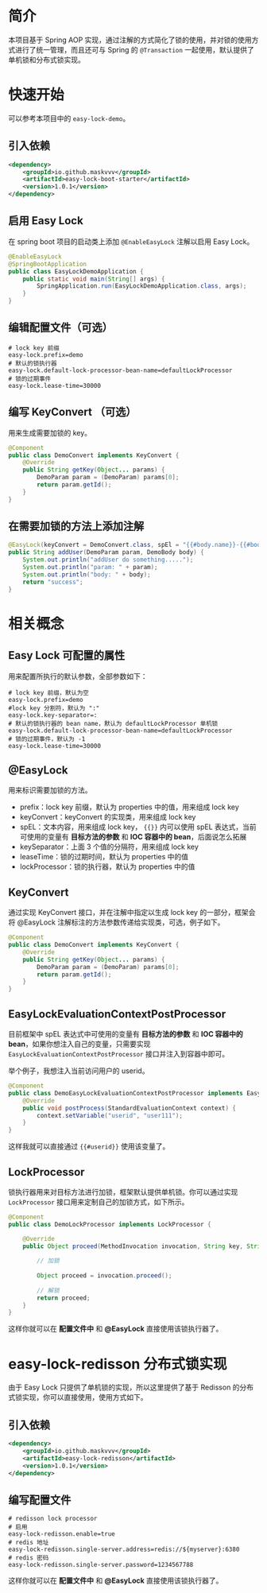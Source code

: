 # 简介

本项目基于 Spring AOP 实现，通过注解的方式简化了锁的使用，并对锁的使用方式进行了统一管理，而且还可与 Spring 的 `@Transaction` 一起使用，默认提供了单机锁和分布式锁实现。

# 快速开始

可以参考本项目中的 `easy-lock-demo`。

## 引入依赖

```xml
<dependency>
    <groupId>io.github.maskvvv</groupId>
    <artifactId>easy-lock-boot-starter</artifactId>
    <version>1.0.1</version>
</dependency>
```

## 启用 Easy Lock

在 spring boot 项目的启动类上添加 `@EnableEasyLock` 注解以启用 Easy Lock。

```java
@EnableEasyLock
@SpringBootApplication
public class EasyLockDemoApplication {
    public static void main(String[] args) {
        SpringApplication.run(EasyLockDemoApplication.class, args);
    }
}
```

## 编辑配置文件（可选）

```properties
# lock key 前缀
easy-lock.prefix=demo
# 默认的锁执行器
easy-lock.default-lock-processor-bean-name=defaultLockProcessor
# 锁的过期事件
easy-lock.lease-time=30000
```

## 编写 KeyConvert （可选）

用来生成需要加锁的 key。

```java
@Component
public class DemoConvert implements KeyConvert {
    @Override
    public String getKey(Object... params) {
        DemoParam param = (DemoParam) params[0];
        return param.getId();
    }
}
```

## 在需要加锁的方法上添加注解

```java
@EasyLock(keyConvert = DemoConvert.class, spEl = "{{#body.name}}-{{#body.age}}-{{#userid}}")
public String addUser(DemoParam param, DemoBody body) {
    System.out.println("addUser do something.....");
    System.out.println("param: " + param);
    System.out.println("body: " + body);
    return "success";
}
```

# 相关概念

## Easy Lock 可配置的属性

用来配置所执行的默认参数，全部参数如下：

```properties
# lock key 前缀，默认为空
easy-lock.prefix=demo
#lock key 分割符，默认为 ":"
easy-lock.key-separator=:
# 默认的锁执行器的 bean name，默认为 defaultLockProcessor 单机锁
easy-lock.default-lock-processor-bean-name=defaultLockProcessor
# 锁的过期事件，默认为 -1
easy-lock.lease-time=30000
```

## @EasyLock

用来标识需要加锁的方法。

- prefix：lock key 前缀，默认为 properties 中的值，用来组成 lock key
- keyConvert：keyConvert 的实现类，用来组成 lock key
- spEL：文本内容，用来组成 lock key， `{{}}` 内可以使用 spEL 表达式，当前可使用的变量有 **目标方法的参数** 和 **IOC 容器中的 bean**，后面说怎么拓展
- keySeparator：上面 3 个值的分隔符，用来组成 lock key
- leaseTime：锁的过期时间，默认为 properties 中的值
- lockProcessor：锁的执行器，默认为 properties 中的值

## KeyConvert

通过实现 KeyConvert 接口，并在注解中指定以生成 lock key 的一部分，框架会将 @EasyLock 注解标注的方法参数传递给实现类，可选，例子如下。

```java
@Component
public class DemoConvert implements KeyConvert {
    @Override
    public String getKey(Object... params) {
        DemoParam param = (DemoParam) params[0];
        return param.getId();
    }
}
```

## EasyLockEvaluationContextPostProcessor

目前框架中 spEL 表达式中可使用的变量有 **目标方法的参数** 和 **IOC 容器中的 bean**，如果你想注入自己的变量，只需要实现 `EasyLockEvaluationContextPostProcessor` 接口并注入到容器中即可。

举个例子，我想注入当前访问用户的 userid。

```java
@Component
public class DemoEasyLockEvaluationContextPostProcessor implements EasyLockEvaluationContextPostProcessor {
    @Override
    public void postProcess(StandardEvaluationContext context) {
        context.setVariable("userid", "user111");
    }
}
```

这样我就可以直接通过 `{{#userid}}` 使用该变量了。

## LockProcessor

锁执行器用来对目标方法进行加锁，框架默认提供单机锁。你可以通过实现 `LockProcessor` 接口用来定制自己的加锁方式，如下所示。

```java
@Component
public class DemoLockProcessor implements LockProcessor {

    @Override
    public Object proceed(MethodInvocation invocation, String key, String leaseTime) throws Throwable {
        
        // 加锁
        
        Object proceed = invocation.proceed();
        
        // 解锁
        return proceed;
    }
}
```

这样你就可以在 **配置文件中** 和 **@EasyLock** 直接使用该锁执行器了。

# easy-lock-redisson 分布式锁实现

由于 Easy Lock 只提供了单机锁的实现，所以这里提供了基于 Redisson 的分布式锁实现，你可以直接使用，使用方式如下。

## 引入依赖

```xml
<dependency>
    <groupId>io.github.maskvvv</groupId>
    <artifactId>easy-lock-redisson</artifactId>
    <version>1.0.1</version>
</dependency>
```

## 编写配置文件

```properties
# redisson lock processor
# 启用
easy-lock-redisson.enable=true
# redis 地址
easy-lock-redisson.single-server.address=redis://${myserver}:6380
# redis 密码
easy-lock-redisson.single-server.password=1234567788
```

这样你就可以在 **配置文件中** 和 **@EasyLock** 直接使用该锁执行器了。
